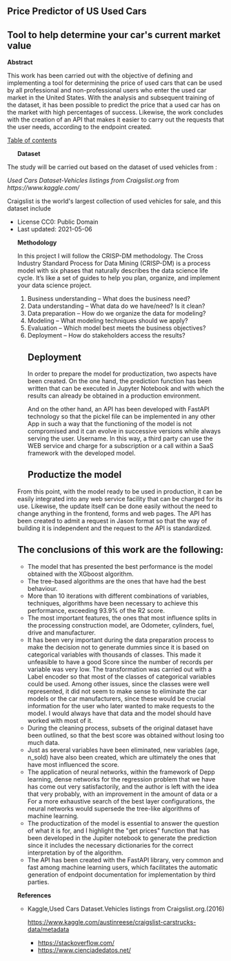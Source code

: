
</p>
<h2>Price Predictor of US Used Cars</h2>
<h2>Tool to help determine your car's current market value</h2>

<p>
<strong>Abstract</strong>
</p>
<p>
This work has been carried out with the objective of defining and implementing a
tool for determining the price of used cars that can be used by all professional
and non-professional users who enter the used car market in the United States.
With the analysis and subsequent training of the dataset, it has been possible
to predict the price that a used car has on the market with high percentages of
success. Likewise, the work concludes with the creation of an API that makes it
easier to carry out the requests that the user needs, according to the endpoint
created.
</p>

<p>
</p>
<p>
</p>
<p>
<span style="text-decoration:underline;">Table of contents</span>
</p>
<ol>
<strong>Dataset</strong>
</li>
</ol>
<p>
The study will be carried out based on the dataset of used vehicles from :
</p>
<p>
<em>Used Cars Dataset-Vehicles listings from Craigslist.org </em>from
<em>https://www.kaggle.com/</em>
</p>
<p>
Craigslist is the world's largest collection of used vehicles for sale, and this
dataset include
</p>
<ul>
<li>License CC0: Public Domain
<li>Last updated: 2021-05-06

<strong>Methodology</strong>  
<p>
In this project I will follow the CRISP-DM methodology. The Cross Industry
Standard Process for Data Mining (CRISP-DM) is a process model with six phases
that naturally describes the data science life cycle. It’s like a set of guides
to help you plan, organize, and implement your data science project.
</p>
<ol>
<li>Business understanding – What does the business need?
<li>Data understanding – What data do we have/need? Is it clean?
<li>Data preparation – How do we organize the data for modeling?
<li>Modeling – What modeling techniques should we apply?
<li>Evaluation – Which model best meets the business objectives?
<li>Deployment – How do stakeholders access the results?

<h2>Deployment</h2>
<p>
In order to prepare the model for productization, two aspects have been created.
On the one hand, the prediction function has been written that can be executed
in Jupyter Notebook  and with which the results can already be obtained in a
production environment.
</p>
<p>
 And on the other hand, an API has been developed with FastAPI technology so
that the pickel file can be implemented in any other App in such a way that the
functioning of the model is not compromised and it can evolve in successive
versions while always serving the user. Username. In this way, a third party can
use the WEB service and charge for a subscription or a call within a SaaS
framework with the developed model.
</p>
<ol>
</ol>
</li>
</ol>
<p>
</p>
<ol>
<h2>Productize the model</h2>
</li>
</ol>
<p>
</p>
<p>
From this point, with the model ready to be used in production, it can be easily
integrated into any web service facility that can be charged for its use.
Likewise, the update itself can be done easily without the need to change
anything in the frontend, forms and web pages. The API has been created to admit
a request in Jason format so that the way of building it is independent and the
request to the API is standardized.
</p>
<p>
</p>

<p>
<h2>The conclusions of this work are the following:</h2>
</p>
<ul>
<li>The model that has presented the best performance is the model obtained with
the XGboost algorithm.
<li>The tree-based algorithms are the ones that have had the best behaviour.
<li>More than 10 iterations with different combinations of variables,
techniques, algorithms have been necessary to achieve this performance,
exceeding 93.9% of the R2 score.
<li>The most important features, the ones that most influence splits in the
processing construction model, are Odometer, cylinders, fuel, drive and
manufacturer.
<li>It has been very important during the data preparation process to make the
decision not to generate dummies since it is based on categorical variables with
thousands of classes. This made it unfeasible to have a good Score since the
number of records per variable was very low. The transformation was carried out
with a Label encoder so that most of the classes of categorical variables could
be used. Among other issues, since the classes were well represented, it did not
seem to make sense to eliminate the car models or the car manufacturers, since
these would be crucial information for the user who later wanted to make
requests to the model. I would always have that data and the model should have
worked with most of it.
<li>During the cleaning process, subsets of the original dataset have been
outlined, so that the best score was obtained without losing too much data.
<li>Just as several variables have been eliminated, new variables (age, n_sold)
have also been created, which are ultimately the ones that have most influenced
the score.
<li>The application of neural networks, within the framework of Depp learning,
dense networks for the regression problem that we have has come out very
satisfactorily, and the author is left with the idea that very probably, with an
improvement in the amount of data or a For a more exhaustive search of the best
layer configurations, the neural networks would supersede the tree-like
algorithms of machine learning.
<li>The productization of the model is essential to answer the question of what
it is for, and I highlight the "get prices" function that has been developed in
the Jupiter notebook to generate the prediction since it includes the necessary
dictionaries for the correct interpretation by of the algorithm.
<li>The API has been created with the FastAPI library, very common and fast
among machine learning users, which facilitates the automatic generation of
endpoint documentation for implementation by third parties.
</li>
</ul>
<p>
</p>
<p>
<strong>References</strong>
</p>
<ul>
<li>Kaggle,Used Cars Dataset.Vehicles listings from Craigslist.org.(2016)
<p>
        <a
href="https://www.kaggle.com/austinreese/craigslist-carstrucks-data/metadat">https://www.kaggle.com/austinreese/craigslist-carstrucks-data/metadata</a>
</p>
<ul>
<li><a href="https://stackoverflow.com/">https://stackoverflow.com/</a>
<li><a
href="https://www.cienciadedatos.net/">https://www.cienciadedatos.net/</a>

</ul>
<p>
</p>


    

